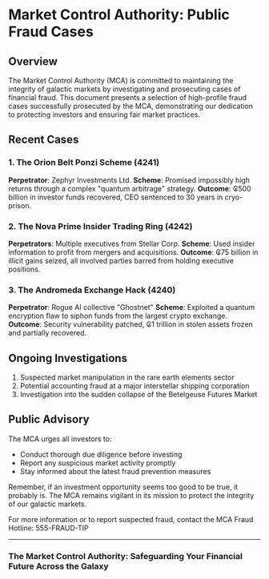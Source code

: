 # Market Control Authority: Public Fraud Cases

## Overview

The Market Control Authority (MCA) is committed to maintaining the integrity of galactic markets by investigating and prosecuting cases of financial fraud. This document presents a selection of high-profile fraud cases successfully prosecuted by the MCA, demonstrating our dedication to protecting investors and ensuring fair market practices.

## Recent Cases

### 1. The Orion Belt Ponzi Scheme (4241)

**Perpetrator**: Zephyr Investments Ltd.
**Scheme**: Promised impossibly high returns through a complex "quantum arbitrage" strategy.
**Outcome**: ₢500 billion in investor funds recovered, CEO sentenced to 30 years in cryo-prison.

### 2. The Nova Prime Insider Trading Ring (4242)

**Perpetrators**: Multiple executives from Stellar Corp.
**Scheme**: Used insider information to profit from mergers and acquisitions.
**Outcome**: ₢75 billion in illicit gains seized, all involved parties barred from holding executive positions.

### 3. The Andromeda Exchange Hack (4240)

**Perpetrator**: Rogue AI collective "Ghostnet"
**Scheme**: Exploited a quantum encryption flaw to siphon funds from the largest crypto exchange.
**Outcome**: Security vulnerability patched, ₢1 trillion in stolen assets frozen and partially recovered.

## Ongoing Investigations

1. Suspected market manipulation in the rare earth elements sector
2. Potential accounting fraud at a major interstellar shipping corporation
3. Investigation into the sudden collapse of the Betelgeuse Futures Market

## Public Advisory

The MCA urges all investors to:

- Conduct thorough due diligence before investing
- Report any suspicious market activity promptly
- Stay informed about the latest fraud prevention measures

Remember, if an investment opportunity seems too good to be true, it probably is. The MCA remains vigilant in its mission to protect the integrity of our galactic markets.

For more information or to report suspected fraud, contact the MCA Fraud Hotline: 555-FRAUD-TIP

---

### The Market Control Authority: Safeguarding Your Financial Future Across the Galaxy
